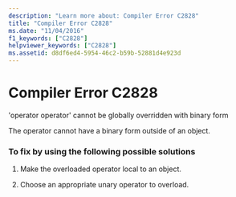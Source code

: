 ```yaml
---
description: "Learn more about: Compiler Error C2828"
title: "Compiler Error C2828"
ms.date: "11/04/2016"
f1_keywords: ["C2828"]
helpviewer_keywords: ["C2828"]
ms.assetid: d8df6ed4-5954-46c2-b59b-52881d4e923d
---
```

# Compiler Error C2828

'operator operator' cannot be globally overridden with binary form

The operator cannot have a binary form outside of an object.

### To fix by using the following possible solutions

1. Make the overloaded operator local to an object.

1. Choose an appropriate unary operator to overload.
